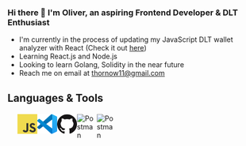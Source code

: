 ### Hi there 👋  I'm Oliver, an aspiring Frontend Developer & DLT Enthusiast

- I'm currently in the process of updating my JavaScript DLT wallet analyzer with React (Check it out [here](../../../whenHold))
- Learning React.js and Node.js
- Looking to learn Golang, Solidity in the near future
- Reach me on email at thornow11@gmail.com

###

## Languages & Tools ##

<div style="margin:20px">
    <img align="left" alt="JavaScript" width="40px" src="https://raw.githubusercontent.com/github/explore/80688e429a7d4ef2fca1e82350fe8e3517d3494d/topics/javascript/javascript.png" />
    <img align="left" alt="Visual Studio Code" width="40px" src="https://raw.githubusercontent.com/github/explore/80688e429a7d4ef2fca1e82350fe8e3517d3494d/topics/visual-studio-code/visual-studio-code.png" />
    <img align="left" alt="GitHub" width="40px" src="https://raw.githubusercontent.com/github/explore/78df643247d429f6cc873026c0622819ad797942/topics/github/github.png" />
    <img align="left" alt="Postman" width="40px" src="https://ww1.prweb.com/prfiles/2017/04/12/15013279/gI_62552_200x200_360%20logo.png" />
    <img align="left" alt="Postman" width="40px" src="https://www.pngrepo.com/png/354259/512/react.png" />
</div>

<br/>

<!--
**otpcd/otpcd** is a ✨ _special_ ✨ repository because its `README.md` (this file) appears on your GitHub profile.

Here are some ideas to get you started:

- 🔭 I’m currently working on ...
- 🌱 I’m currently learning ...
- 👯 I’m looking to collaborate on ...
- 🤔 I’m looking for help with ...
- 💬 Ask me about ...
- 📫 How to reach me: ...
- 😄 Pronouns: ...
- ⚡ Fun fact: ...
-->
